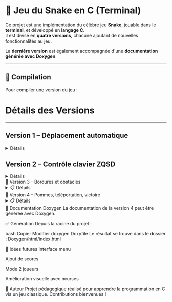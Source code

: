 # 🐍 Jeu du Snake en C (Terminal)

Ce projet est une implémentation du célèbre jeu **Snake**, jouable dans le **terminal**, et développé en **langage C**.  
Il est divisé en **quatre versions**, chacune ajoutant de nouvelles fonctionnalités au jeu.

La **dernière version** est également accompagnée d'une **documentation générée avec Doxygen**.

---

## 🔧 Compilation

Pour compiler une version du jeu :

# Détails des Versions

---

## **Version 1 – Déplacement automatique**
<details> 
  <summary>Détails</summary>

> Le serpent se déplace automatiquement vers la droite.  
> Aucun contrôle clavier.  
> Le jeu se termine si l'utilisateur tape la touche "A".

🔗 [Dossier Version1](https://github.com/yannislechevere/SAE-1.01/tree/master/Version1)

</details>


## **Version 2 – Contrôle clavier ZQSD**
<details> 
  <summary>Détails</summary>

> Le joueur contrôle le serpent avec les touches :
> - Z : Haut
> - Q : Gauche
> - S : Bas
> - D : Droite
> 
> Le serpent continue dans la direction choisie.

🔗 [Dossier Version1](https://github.com/yannislechevere/SAE-1.01/tree/master/Version2)

</details>
🧱 Version 3 – Bordures et obstacles
<details> <summary>📋 Détails</summary>
Apparition de bordures fixes.

Introduction de pavés (obstacles).

Le serpent meurt en touchant un mur ou un pavé.

📄 Fichier : version3/snake_v3.c
📘 Consignes : version3/consignes.pdf

</details>
🍎 Version 4 – Pommes, téléportation, victoire
<details> <summary>📋 Détails</summary>
Des pommes apparaissent aléatoirement.

Le serpent grandit en mangeant une pomme.

Après 10 pommes, le joueur gagne.

Trous dans les murs : ils permettent la téléportation vers le bord opposé.

📄 Fichier : version4/snake_v4.c
📘 Consignes : version4/consignes.pdf

📚 Documentation Doxygen disponible dans le dossier Doxygen/html/index.html.

</details>
📄 Documentation Doxygen
La documentation de la version 4 peut être générée avec Doxygen.

✅ Génération
Depuis la racine du projet :

bash
Copier
Modifier
doxygen Doxyfile
Le résultat se trouve dans le dossier :
Doxygen/html/index.html

🧠 Idées futures
Interface menu

Ajout de scores

Mode 2 joueurs

Amélioration visuelle avec ncurses

👤 Auteur
Projet pédagogique réalisé pour apprendre la programmation en C via un jeu classique.
Contributions bienvenues !

